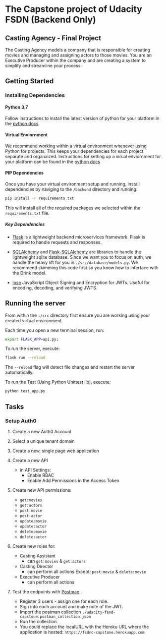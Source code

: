 # The Capstone project of Udacity FSDN (Backend Only)


## Casting Agency - Final Project

The Casting Agency models a company that is responsible for creating movies and managing and assigning actors to those movies. You are an Executive Producer within the company and are creating a system to simplify and streamline your process.


## Getting Started

### Installing Dependencies

#### Python 3.7

Follow instructions to install the latest version of python for your platform in the [python docs](https://docs.python.org/3/using/unix.html#getting-and-installing-the-latest-version-of-python)

#### Virtual Enviornment

We recommend working within a virtual environment whenever using Python for projects. This keeps your dependencies for each project separate and organaized. Instructions for setting up a virual enviornment for your platform can be found in the [python docs](https://packaging.python.org/guides/installing-using-pip-and-virtual-environments/)

#### PIP Dependencies

Once you have your virtual environment setup and running, install dependencies by naviging to the `/backend` directory and running:

```bash
pip install -r requirements.txt
```

This will install all of the required packages we selected within the `requirements.txt` file.

##### Key Dependencies

- [Flask](http://flask.pocoo.org/)  is a lightweight backend microservices framework. Flask is required to handle requests and responses.

- [SQLAlchemy](https://www.sqlalchemy.org/) and [Flask-SQLAlchemy](https://flask-sqlalchemy.palletsprojects.com/en/2.x/) are libraries to handle the lightweight sqlite database. Since we want you to focus on auth, we handle the heavy lift for you in `./src/database/models.py`. We recommend skimming this code first so you know how to interface with the Drink model.

- [jose](https://python-jose.readthedocs.io/en/latest/) JavaScript Object Signing and Encryption for JWTs. Useful for encoding, decoding, and verifying JWTS.

## Running the server

From within the `./src` directory first ensure you are working using your created virtual environment.

Each time you open a new terminal session, run:

```bash
export FLASK_APP=api.py;
```

To run the server, execute:

```bash
flask run --reload
```

The `--reload` flag will detect file changes and restart the server automatically.


To run the Test (Using Python Unittest lib), execute:

```bash
python test_app.py
```

## Tasks

### Setup Auth0

1. Create a new Auth0 Account
2. Select a unique tenant domain
3. Create a new, single page web application
4. Create a new API
    - in API Settings:
        - Enable RBAC
        - Enable Add Permissions in the Access Token
5. Create new API permissions:
    - `get:movies`
    - `get:actors`
    - `post:movie`
    - `post:actor`
    - `update:movie`
    - `update:actor`
    - `delete:movie`
    - `delete:actor`

6. Create new roles for:
    - Casting Assistant
        - can `get:movies` & `get:actors`
    - Casting Director
        - can perform all actions Except: `post:movie` & `delete:movie`
    - Executive Producer
        - can perform all actions
        
7. Test the endpoints with [Postman](https://getpostman.com). 
    - Register 3 users - assign one for each role.
    - Sign into each account and make note of the JWT.
    - Import the postman collection `./udacity-fsnd-capstone.postman_collection.json`
    - Run the collection.
    - You could replace the localURL with the Heroku URL where the application is hosted:
      `https://fsdnd-capstone.herokuapp.com`
      

